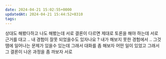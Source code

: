 ```yaml
---
date: 2024-04-21 15:02:55+0000
updatedAt: 2024-04-21 15:44:52+8310
tags: 
---
```

상대도 해봤다하고 나도 해봤는데 서로 결론이 다르면 
제대로 토론을 해야 하는데
서로 근거를 대고 .. 
내 경험이 잘못 되었을수도 있자나요 ?
내가 해보지 못한 경험에서 .. 
그것땜에 일어나는 문제가 있을수 있는데
그래서 대화를 좀 해보자
어떤 일이 있었고 그래서
그 결론이 나온 과정을 좀 까보자 서로